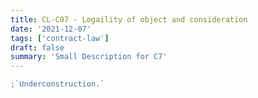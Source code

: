 ```yaml
---
title: CL-C07 - Legaility of object and consideration
date: '2021-12-07'
tags: ['contract-law']
draft: false
summary: 'Small Description for C7'
---
```


```js
;`Underconstruction.`
```
